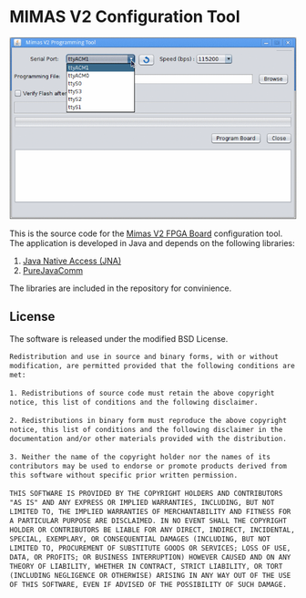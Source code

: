 MIMAS V2 Configuration Tool
===========================

![mimasv2conf.gif](mimasv2conf.gif)

This is the source code for the [Mimas V2 FPGA Board](https://numato.com/mimas-v2-spartan-6-fpga-development-board-with-ddr-sdram/) configuration tool.
The application is developed in Java and depends on the following libraries:

1. [Java Native Access (JNA)](https://github.com/java-native-access/jna)
2. [PureJavaComm](https://github.com/nyholku/purejavacomm)

The libraries are included in the repository for convinience.

License
--------

The software is released under the modified BSD License.

```
Redistribution and use in source and binary forms, with or without modification, are permitted provided that the following conditions are met:

1. Redistributions of source code must retain the above copyright notice, this list of conditions and the following disclaimer.

2. Redistributions in binary form must reproduce the above copyright notice, this list of conditions and the following disclaimer in the documentation and/or other materials provided with the distribution.

3. Neither the name of the copyright holder nor the names of its contributors may be used to endorse or promote products derived from this software without specific prior written permission.

THIS SOFTWARE IS PROVIDED BY THE COPYRIGHT HOLDERS AND CONTRIBUTORS "AS IS" AND ANY EXPRESS OR IMPLIED WARRANTIES, INCLUDING, BUT NOT LIMITED TO, THE IMPLIED WARRANTIES OF MERCHANTABILITY AND FITNESS FOR A PARTICULAR PURPOSE ARE DISCLAIMED. IN NO EVENT SHALL THE COPYRIGHT HOLDER OR CONTRIBUTORS BE LIABLE FOR ANY DIRECT, INDIRECT, INCIDENTAL, SPECIAL, EXEMPLARY, OR CONSEQUENTIAL DAMAGES (INCLUDING, BUT NOT LIMITED TO, PROCUREMENT OF SUBSTITUTE GOODS OR SERVICES; LOSS OF USE, DATA, OR PROFITS; OR BUSINESS INTERRUPTION) HOWEVER CAUSED AND ON ANY THEORY OF LIABILITY, WHETHER IN CONTRACT, STRICT LIABILITY, OR TORT (INCLUDING NEGLIGENCE OR OTHERWISE) ARISING IN ANY WAY OUT OF THE USE OF THIS SOFTWARE, EVEN IF ADVISED OF THE POSSIBILITY OF SUCH DAMAGE.
```